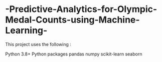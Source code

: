 # -Predictive-Analytics-for-Olympic-Medal-Counts-using-Machine-Learning-

This project uses the following : 

Python 3.8+
Python packages
pandas
numpy
scikit-learn
seaborn
